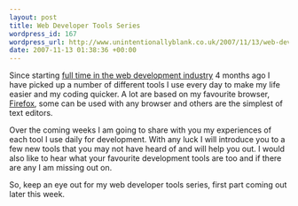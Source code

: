 ```yaml
--- 
layout: post
title: Web Developer Tools Series
wordpress_id: 167
wordpress_url: http://www.unintentionallyblank.co.uk/2007/11/13/web-developer-tools-series/
date: 2007-11-13 01:38:36 +00:00
---
```

<p>Since starting <a href="http://www.unintentionallyblank.co.uk/2007/07/03/the-end-of-one-good-thing-and-the-start-of-something-really-special/">full time in the web development industry</a> 4 months ago I have picked up a number of different tools I use every day to make my life easier and my coding quicker. A lot are based on my favourite browser, <a href="http:///www.getfirefox.com">Firefox</a>, some can be used with any browser and others are the simplest of text editors.</p>

<p>Over the coming weeks I am going to share with you my experiences of each tool I use daily for development. With any luck I will introduce you to a few new tools that you may not have heard of and will help you out. I would also like to hear what your favourite development tools are too and if there are any I am missing out on.</p>

<p>So, keep an eye out for my web developer tools series, first part coming out later this week.</p>
